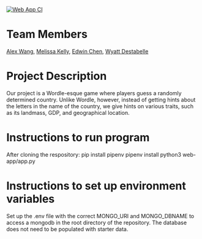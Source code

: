 [![Web App CI](https://github.com/software-students-spring2025/5-final-unknownteam/actions/workflows/web_app.yml/badge.svg)](https://github.com/software-students-spring2025/5-final-unknownteam/actions/workflows/web_app.yml)

# Team Members
[Alex Wang](https://github.com/alw9411), [Melissa Kelly](https://github.com/melissalkelly), [Edwin Chen](https://github.com/Eracks1012), [Wyatt Destabelle](https://github.com/Wyatt-Destabelle)

# Project Description
Our project is a Wordle-esque game where players guess a randomly determined country. Unlike Wordle, however, instead of getting hints about the letters in the name of the country, we give hints on various traits, such as its landmass, GDP, and geographical location.

# Instructions to run program
After cloning the respository:
pip install pipenv
pipenv install
python3 web-app/app.py

# Instructions to set up environment variables
Set up the .env file with the correct MONGO_URI and MONGO_DBNAME to access a mongodb in the root directory of the repository. The database does not need to be populated with starter data.
